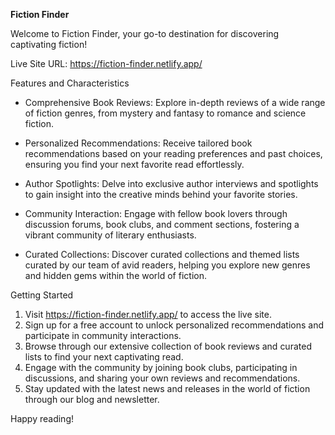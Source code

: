 **Fiction Finder**

Welcome to Fiction Finder, your go-to destination for discovering captivating fiction!

Live Site URL: https://fiction-finder.netlify.app/

Features and Characteristics
* Comprehensive Book Reviews: Explore in-depth reviews of a wide range of fiction genres, from mystery and fantasy to romance and science fiction.

* Personalized Recommendations: Receive tailored book recommendations based on your reading preferences and past choices, ensuring you find your next favorite read effortlessly.

* Author Spotlights: Delve into exclusive author interviews and spotlights to gain insight into the creative minds behind your favorite stories.

* Community Interaction: Engage with fellow book lovers through discussion forums, book clubs, and comment sections, fostering a vibrant community of literary enthusiasts.

* Curated Collections: Discover curated collections and themed lists curated by our team of avid readers, helping you explore new genres and hidden gems within the world of fiction.

Getting Started
1. Visit https://fiction-finder.netlify.app/ to access the live site.
2. Sign up for a free account to unlock personalized recommendations and participate in community interactions.
3. Browse through our extensive collection of book reviews and curated lists to find your next captivating read.
4. Engage with the community by joining book clubs, participating in discussions, and sharing your own reviews and recommendations.
5. Stay updated with the latest news and releases in the world of fiction through our blog and newsletter.

Happy reading!
